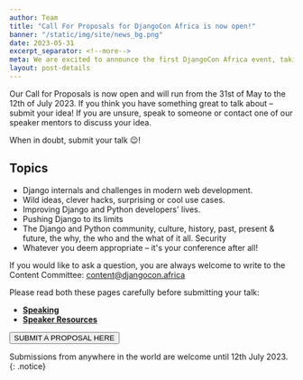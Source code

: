 ```yaml
---
author: Team
title: "Call For Proposals for DjangoCon Africa is now open!"
banner: "/static/img/site/news_bg.png"
date: 2023-05-31
excerpt_separator: <!--more-->
meta: We are excited to announce the first DjangoCon Africa event, taking place this year in Zanzibar, Tanzania, from 6th - 11th November 2023!
layout: post-details
---
```


Our Call for Proposals is now open and will run from the 31st of May to the 12th of July 2023. 
If you think you have something great to talk about – submit your idea! If you are unsure, speak to someone or contact one of our speaker mentors to discuss your idea. 
<!--more-->
When in doubt, submit your talk 😉!

## Topics

- Django internals and challenges in modern web development.
- Wild ideas, clever hacks, surprising or cool use cases.
- Improving Django and Python developers' lives.
- Pushing Django to its limits
- The Django and Python community, culture, history, past, present & future, the why, the who and the what of it all.
Security
- Whatever you deem appropriate – it's your conference after all!

If you would like to ask a question, you are always welcome to write to the Content Committee: [content@djangocon.africa](mailto:content@djangocon.africa)

Please read both these pages carefully before submitting your talk:
- [**Speaking**](/talks)
- [**Speaker Resources**](/speaker-resources)

<button class="proposal-post-button text-center" onclick="window.location.href='https://cfp-2023.djangocon.africa/'">SUBMIT A PROPOSAL HERE</button>


Submissions from anywhere in the world are welcome until 12th July 2023.
{: .notice}

